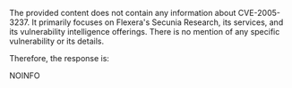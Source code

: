The provided content does not contain any information about CVE-2005-3237. It primarily focuses on Flexera's Secunia Research, its services, and its vulnerability intelligence offerings. There is no mention of any specific vulnerability or its details.

Therefore, the response is:

NOINFO